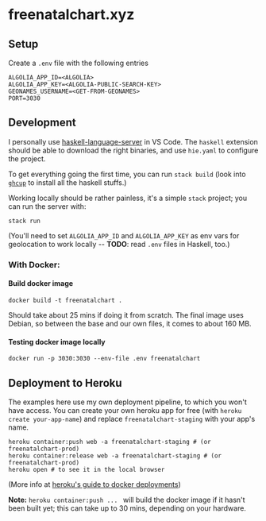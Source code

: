 # freenatalchart.xyz

## Setup

Create a `.env` file with the following entries

    ALGOLIA_APP_ID=<ALGOLIA>
    ALGOLIA_APP_KEY=<ALGOLIA-PUBLIC-SEARCH-KEY>
    GEONAMES_USERNAME=<GET-FROM-GEONAMES>
    PORT=3030

## Development

I personally use [haskell-language-server](https://github.com/haskell/haskell-language-server) in VS Code. The `haskell` extension should
be able to download the right binaries, and use `hie.yaml` to configure the project. 

To get everything going the first time, you can run `stack build` (look into [`ghcup`](https://www.haskell.org/ghcup/) to install all the haskell stuffs.)

Working locally should be rather painless, it's a simple `stack` project; you can run the server with:

    stack run

(You'll need to set `ALGOLIA_APP_ID` and `ALGOLIA_APP_KEY` as env vars for geolocation to work locally -- **TODO**: read `.env` files in Haskell, too.)

### With Docker:

#### Build docker image

    docker build -t freenatalchart .

Should take about 25 mins if doing it from scratch. The final image uses Debian, so between the base
and our own files, it comes to about 160 MB.

#### Testing docker image locally

    docker run -p 3030:3030 --env-file .env freenatalchart

## Deployment to Heroku

The examples here use my own deployment pipeline, to which you won't have access. You can create your own
heroku app for free (with `heroku create your-app-name`) and replace `freenatalchart-staging` with your app's name.

    heroku container:push web -a freenatalchart-staging # (or freenatalchart-prod)
    heroku container:release web -a freenatalchart-staging # (or freenatalchart-prod)
    heroku open # to see it in the local browser

(More info at [heroku's guide to docker deployments](https://devcenter.heroku.com/articles/container-registry-and-runtime))

**Note:** `heroku container:push ... ` will build the docker image if it hasn't been built yet; this can take up to 30 mins,
depending on your hardware.
